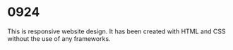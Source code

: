 # 0924

This is responsive website design. It has been created with HTML and CSS without the use of any frameworks.
